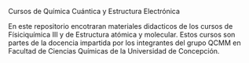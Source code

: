 Cursos de Química Cuántica y Estructura Electrónica

En este repositorio encotraran materiales didacticos de los cursos de Físiciquímica III y de Estructura atómica y molecular. Estos cursos son partes
de la docencia impartida por los integrantes del grupo QCMM en Facultad de Ciencias Químicas de la Universidad de Concepción. 
